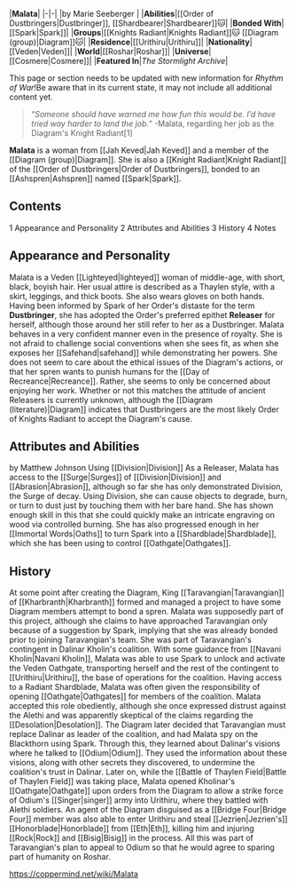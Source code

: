 |**Malata**|
|-|-|
|by  Marie Seeberger |
|**Abilities**|[[Order of Dustbringers\|Dustbringer]], [[Shardbearer\|Shardbearer]]🐱︎|
|**Bonded With**|[[Spark\|Spark]]|
|**Groups**|[[Knights Radiant\|Knights Radiant]]🐱︎ [[Diagram (group)\|Diagram]]🐱︎|
|**Residence**|[[Urithiru\|Urithiru]]|
|**Nationality**|[[Veden\|Veden]]|
|**World**|[[Roshar\|Roshar]]|
|**Universe**|[[Cosmere\|Cosmere]]|
|**Featured In**|*The Stormlight Archive*|

This page or section needs to be updated with new information for *Rhythm of War*!Be aware that in its current state, it may not include all additional content yet.

>“*Someone should have warned me how fun this would be. I’d have tried way harder to land the job.*”
\-Malata, regarding her job as the Diagram's Knight Radiant[1]


**Malata** is a woman from [[Jah Keved\|Jah Keved]] and a member of the [[Diagram (group)\|Diagram]]. She is also a [[Knight Radiant\|Knight Radiant]] of the [[Order of Dustbringers\|Order of Dustbringers]], bonded to an [[Ashspren\|Ashspren]] named [[Spark\|Spark]].

## Contents

1 Appearance and Personality
2 Attributes and Abilities
3 History
4 Notes


## Appearance and Personality
Malata is a Veden [[Lighteyed\|lighteyed]] woman of middle-age, with short, black, boyish hair. Her usual attire is described as a Thaylen style, with a skirt, leggings, and thick boots. She also wears gloves on both hands.
Having been informed by Spark of her Order's distaste for the term **Dustbringer**, she has adopted the Order's preferred epithet **Releaser** for herself, although those around her still refer to her as a Dustbringer.
Malata behaves in a very confident manner even in the presence of royalty. She is not afraid to challenge social conventions when she sees fit, as when she exposes her [[Safehand\|safehand]] while demonstrating her powers. She does not seem to care about the ethical issues of the Diagram's actions, or that her spren wants to punish humans for the [[Day of Recreance\|Recreance]]. Rather, she seems to only be concerned about enjoying her work.
Whether or not this matches the attitude of ancient Releasers is currently unknown, although the [[Diagram (literature)\|Diagram]] indicates that Dustbringers are the most likely Order of Knights Radiant to accept the Diagram's cause.

## Attributes and Abilities
 by Matthew Johnson Using [[Division\|Division]]
As a Releaser, Malata has access to the [[Surge\|Surges]] of [[Division\|Division]] and [[Abrasion\|Abrasion]], although so far she has only demonstrated Division, the Surge of decay. Using Division, she can cause objects to degrade, burn, or turn to dust just by touching them with her bare hand. She has shown enough skill in this that she could quickly make an intricate engraving on wood via controlled burning.
She has also progressed enough in her [[Immortal Words\|Oaths]] to turn Spark into a [[Shardblade\|Shardblade]], which she has been using to control [[Oathgate\|Oathgates]].

## History
At some point after creating the Diagram, King [[Taravangian\|Taravangian]] of [[Kharbranth\|Kharbranth]] formed and managed a project to have some Diagram members attempt to bond a spren. Malata was supposedly part of this project, although she claims to have approached Taravangian only because of a suggestion by Spark, implying that she was already bonded prior to joining Taravangian's team.
She was part of Taravangian's contingent in Dalinar Kholin's coalition. With some guidance from [[Navani Kholin\|Navani Kholin]], Malata was able to use Spark to unlock and activate the Veden Oathgate, transporting herself and the rest of the contingent to [[Urithiru\|Urithiru]], the base of operations for the coalition.
Having access to a Radiant Shardblade, Malata was often given the responsibility of opening [[Oathgate\|Oathgates]] for members of the coalition. Malata accepted this role obediently, although she once expressed distrust against the Alethi and was apparently skeptical of the claims regarding the [[Desolation\|Desolation]].
The Diagram later decided that Taravangian must replace Dalinar as leader of the coalition, and had Malata spy on the Blackthorn using Spark. Through this, they learned about Dalinar's visions where he talked to [[Odium\|Odium]]. They used the information about these visions, along with other secrets they discovered, to undermine the coalition's trust in Dalinar.
Later on, while the [[Battle of Thaylen Field\|Battle of Thaylen Field]] was taking place, Malata opened Kholinar's [[Oathgate\|Oathgate]] upon orders from the Diagram to allow a strike force of Odium's [[Singer\|singer]] army into Urithiru, where they battled with Alethi soldiers. An agent of the Diagram disguised as a [[Bridge Four\|Bridge Four]] member was also able to enter Urithiru and steal [[Jezrien\|Jezrien's]] [[Honorblade\|Honorblade]] from [[Eth\|Eth]], killing him and injuring [[Rock\|Rock]] and [[Bisig\|Bisig]] in the process. All this was part of Taravangian's plan to appeal to Odium so that he would agree to sparing part of humanity on Roshar.



https://coppermind.net/wiki/Malata